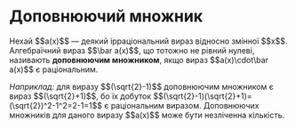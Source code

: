 # Доповнюючий множник

<p>Нехай $$a(x)$$ — деякий ірраціональний вираз відносно змінної $$x$$.  Алгебраїчний вираз $$\bar a(x)$$, що тотожно не рівний нулеві, називають <b>доповнюючим множником</b>, якщо вираз $$a(x)\cdot\bar a(x)$$ є раціональним.</p>
<div class="space"></div>
<p><i>Наприклад:</i> для виразу $$(\sqrt{2}-1)$$ доповнюючим множником є вираз $$(\sqrt{2}+1)$$, бо їх добуток $$(\sqrt{2}-1)(\sqrt{2}+1)=(\sqrt{2})^2-1^2=2-1=1$$ є раціональним виразом. Доповнюючих множників для даного виразу $$a(x)$$ може бути незліченна кількість.</p>